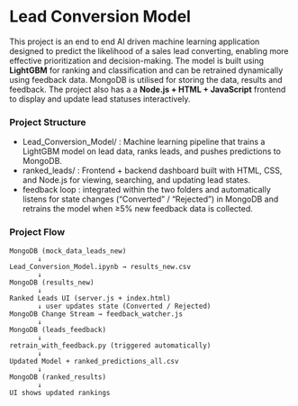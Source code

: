 # Lead Conversion Model 

This project is an end to end AI driven machine learning application designed to predict the likelihood of a sales lead converting, enabling more effective prioritization and decision-making. 
The model is built using **LightGBM** for ranking and classification and can be retrained dynamically using feedback data. MongoDB is utilised for storing the data, results and feedback. 
The project also has a a **Node.js + HTML + JavaScript** frontend to display and update lead statuses interactively.

### Project Structure 
- Lead_Conversion_Model/ : Machine learning pipeline that trains a LightGBM model on lead data, ranks leads, and pushes predictions to MongoDB.
- ranked_leads/ : Frontend + backend dashboard built with HTML, CSS, and Node.js for viewing, searching, and updating lead states.
- feedback loop : integrated within the two folders and automatically listens for state changes (“Converted” / “Rejected”) in MongoDB and retrains the
  model when ≥5% new feedback data is collected.

### Project Flow 
```text
MongoDB (mock_data_leads_new)
       ↓
Lead_Conversion_Model.ipynb → results_new.csv
       ↓
MongoDB (results_new)
       ↓
Ranked Leads UI (server.js + index.html)
       ↓ user updates state (Converted / Rejected)
MongoDB Change Stream → feedback_watcher.js
       ↓
MongoDB (leads_feedback)
       ↓
retrain_with_feedback.py (triggered automatically)
       ↓
Updated Model + ranked_predictions_all.csv
       ↓
MongoDB (ranked_results)
       ↓
UI shows updated rankings



